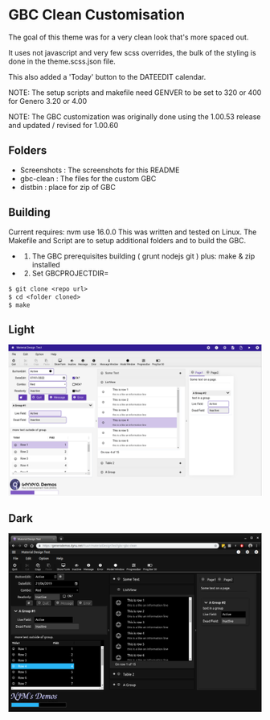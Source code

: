 # GBC Clean Customisation

The goal of this theme was for a very clean look that's more spaced out.

It uses not javascript and very few scss overrides, the bulk of the styling is done in the theme.scss.json file.

This also added a 'Today' button to the DATEEDIT calendar.


NOTE: The setup scripts and makefile need GENVER to be set to 320 or 400 for Genero 3.20 or 4.00


NOTE: The GBC customization was originally done using the 1.00.53 release and updated / revised for 1.00.60


## Folders
* Screenshots : The screenshots for this README
* gbc-clean : The files for the custom GBC
* distbin : place for zip of GBC


## Building
Current requires: nvm use 16.0.0
This was written and tested on Linux. The Makefile and Script are to setup additional folders and to build the GBC.
* 1. The GBC prerequisites building ( grunt nodejs git ) plus: make & zip installed
* 2. Set GBCPROJECTDIR=<folder containing fjs-gbc project.zip file>
 
```
$ git clone <repo url>
$ cd <folder cloned>
$ make
```

## Light
![ss1](https://github.com/neilm-fourjs/gbc_clean/raw/master/Screenshots/SS-1.png "SS1")

## Dark
![ss2](https://github.com/neilm-fourjs/gbc_clean/raw/master/Screenshots/SS-2.png "SS2")

